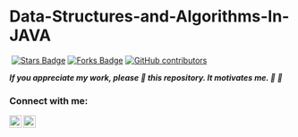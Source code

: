# Data-Structures-and-Algorithms-In-JAVA

<img src="https://sloc.xyz/github/tushararoraaa/DSA" alt=""/> <a href="https://github.com/tushararoraaa/DSA/stargazers"><img src="https://img.shields.io/github/stars/tushararoraaa/DSA" alt="Stars Badge"/></a>
<a href="https://github.com/tushararoraaa/DSA/network/members"><img src="https://img.shields.io/github/forks/tushararoraaa/DSA" alt="Forks Badge"/></a>
<a href="https://github.com//tushararoraaa/DSA/graphs/contributors"><img alt="GitHub contributors" src="https://img.shields.io/github/contributors/tushararoraaa/DSA?color=2b9348"></a>

**_If you appreciate my work, please 🌟 this repository. It motivates me. :rocket: :rocket:_**

### Connect with me:

[<img align="left" alt="Tushar Arora | LinkedIn" width="22px" src="https://cdn.jsdelivr.net/npm/simple-icons@v3/icons/linkedin.svg" />][linkedin]
[<img align="left" alt="Tushar Arora | Instagram" width="22px" src="https://cdn.jsdelivr.net/npm/simple-icons@v3/icons/instagram.svg" />][instagram]

[instagram]: https://instagram.com/tushar_aroraaa
[linkedin]: https://www.linkedin.com/in/tushar-arora-1b04201b9/

